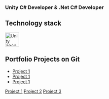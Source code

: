 ### Unity C# Developer & .Net C# Developer

## Technology stack
<p align="left">
<img src="https://cdn.jsdelivr.net/gh/devicons/devicon/icons/unity/unity-original.svg" alt="Unity 2022" width="45" height="45"/>
</p>

## Portfolio Projects on Git
<ul>
  <li><a href="https://github.com/Westtly25/Clicker-Like-Unity2022-Zenject">Project 1</a></li>
  <li><a href="https://github.com/Westtly25/Clicker-Like-Unity2022-Zenject">Project 1</a></li>
  <li><a href="https://github.com/Westtly25/Clicker-Like-Unity2022-Zenject">Project 1</a></li>
</ul>
<a href="https://github.com/Westtly25/Clicker-Like-Unity2022-Zenject">Project 1</a>
<a href="https://github.com/Westtly25/Clicker-Like-Unity2022-Zenject">Project 2</a>
<a href="https://github.com/Westtly25/Clicker-Like-Unity2022-Zenject">Project 3</a>
